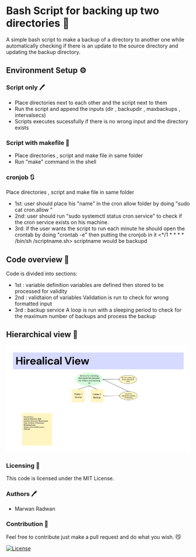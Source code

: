 # Bash Script for backing up two directories :handshake:

A simple bash script to make a backup of a directory to another one while automatically checking if there is an update to the source directory and updating the backup directory.

## Environment Setup :gear:

### Script only :pen:
 * Place directories next to each other and the script next to them 
 * Run the script and append the inputs (dir , backupdir , maxbackups , intervalsecs) <Running in sudo mode will ensure process stability> 
 * Scripts executes sucessfully if there is no wrong input and the directory exists 
  

### Script with makefile :pencil:
* Place directories , script and make file in same folder
* Run "make" command in the shell 

 
### cronjob :arrows_clockwise:
 Place directories , script and make file in same folder 
 * 1st: user should place his "name" in the cron allow folder
  by doing "sudo cat cron.allow <their-name>" 
 * 2nd: user should run "sudo systemctl status cron.service"
to check if the cron service exists on his machine.
 * 3rd: if the user wants the script to run each minute he should open the crontab 
by doing "crontab -e" then putting the cronjob in it 
  <*/1 * * * * /bin/sh <pathtoscript>/scriptname.sh>
  scriptname would be backupd 



## Code overview :notebook_with_decorative_cover:

Code is divided into sections: 
* 1st : variable definition 
variables are defined then stored to be processed for validity 
 * 2nd : validtaion of variables 
 Validation is run to check for wrong formatted input 
*  3rd : backup service 
 A loop is run with a sleeping period to check for the maximum number of backups and process the backup 

## Hierarchical view :mount_fuji:
<p align=center width=100%>
<img src="view.jpg">
 </p>
  
### Licensing :pencil:

This code is licensed under the MIT License.

### Authors :pen:

* Marwan Radwan

### Contribution :clinking_glasses:

Feel free to contribute just make a pull request and do what you wish. 😼

[![License](https://img.shields.io/badge/License-MIT-red.svg)](https://opensource.org/licenses/MIT)

